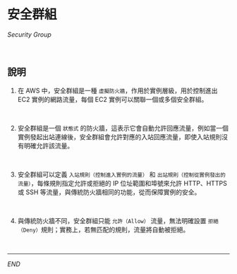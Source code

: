 # 安全群組

_Security Group_

<br>

## 說明

1. 在 AWS 中，安全群組是一種 `虛擬防火牆`，作用於實例層級，用於控制進出 EC2 實例的網路流量，每個 EC2 實例可以關聯一個或多個安全群組。

<br>

2. 安全群組是一個 `狀態式` 的防火牆，這表示它會自動允許回應流量，例如當一個實例發起出站連線後，安全群組會允許對應的入站回應流量，即使入站規則沒有明確允許該流量。

<br>

3. 安全群組可以定義 `入站規則（控制進入實例的流量）` 和 `出站規則（控制從實例發出的流量）`，每條規則指定允許或拒絕的 IP 位址範圍和埠號來允許 HTTP、HTTPS 或 SSH 等流量，與傳統防火牆相同的功能，從而保障實例的安全。

<br>

4. 與傳統防火牆不同，安全群組只能 `允許（Allow）` 流量，無法明確設置 `拒絕（Deny）`規則；實務上，若無匹配的規則，流量將自動被拒絕。

<br>

___

_END_